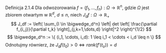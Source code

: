 Definicja 2.1.4
Dla odwozorowania $f = (f_1, ..., f_n): \Omega \rightarrow \mathbb{R}^n$, gdzie $\Omega$ jest zbiorem otwartym w $\mathbb{R}^d$, $d \leq n$, niech $J_df: \Omega \rightarrow \mathbb{R}_+$ $$ 
J_df := \left( \sum_{I \in \bigwedge_d^n} \left| det \left[ \frac{\partial f_{i_j}}{\partial t_k} \right]_{j,k=1,\dots,d} \right|^2 \right)^{1/2}
$$
$$
	\bigwedge_d^n := \{ (i_1, \cdots, i_d): 1 \leq i_1 < \cdots < i_d \leq n \}
$$
Odnotujmy równierz, że $J_df(t_0) > 0 \Leftrightarrow rank(f'(t_o))  =d$ 